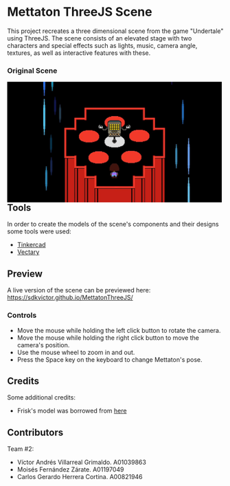 # Mettaton ThreeJS Scene

This project recreates a three dimensional scene from the game "Undertale" using ThreeJS. The scene consists of an elevated stage with two characters and special effects such as lights, music, camera angle, textures, as well as interactive features with these.

### Original Scene

<img align="left" alt="originalscene" width="500px" src="https://raw.githubusercontent.com/sdkvictor/MettatonThreeJS/main/originalscene.jpeg" />
<br/><br/><br/><br/><br/><br/><br/><br/><br/><br/><br/><br/>

## Tools
In order to create the models of the scene's components and their designs some tools were used:
- [Tinkercad](https://www.tinkercad.com)
- [Vectary](https://www.vectary.com)

## Preview
A live version of the scene can be previewed here: https://sdkvictor.github.io/MettatonThreeJS/

### Controls
- Move the mouse while holding the left click button to rotate the camera.
- Move the mouse while holding the right click button to move the camera's position.
- Use the mouse wheel to zoom in and out.
- Press the Space key on the keyboard to change Mettaton's pose.

## Credits
Some additional credits:
- Frisk's model was borrowed from [here](https://www.models-resource.com/custom_edited/undertalecustoms/model/19707/)

## Contributors
Team #2:
  - Víctor Andrés Villarreal Grimaldo. A01039863
  - Moisés Fernández Zárate. A01197049
  - Carlos Gerardo Herrera Cortina. A00821946
